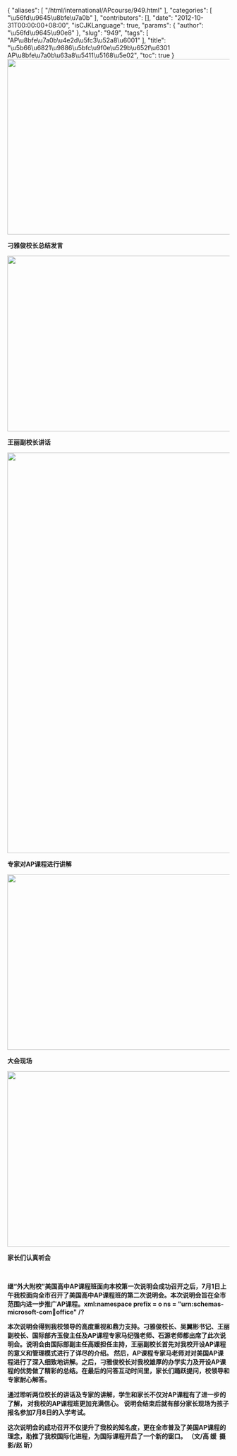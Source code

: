 {
    "aliases": [
        "/html/international/APcourse/949.html"
    ],
    "categories": [
        "\u56fd\u9645\u8bfe\u7a0b"
    ],
    "contributors": [],
    "date": "2012-10-31T00:00:00+08:00",
    "isCJKLanguage": true,
    "params": {
        "author": "\u56fd\u9645\u90e8"
    },
    "slug": "949",
    "tags": [
        "AP\u8bfe\u7a0b\u4e2d\u5fc3\u52a8\u6001"
    ],
    "title": "\u5b66\u6821\u9886\u5bfc\u9f0e\u529b\u652f\u6301 AP\u8bfe\u7a0b\u63a8\u5411\u5168\u5e02",
    "toc": true
}
**<img
    src="https://cdn.tfls.online/mirror/full/9f81cd869731934c0b7d4b86e7a685bcf5e8c1db.jpg"
    style="display:block;margin-left:auto;margin-right:auto;"
    decoding="async"
    fetchpriority="auto"
    loading="lazy"
    height="397"
    width="600"
/>**

**刁雅俊校长总结发言**

**<img
    src="https://cdn.tfls.online/mirror/full/45faf75357379aac8508874f0576bfd62a6f3ddf.jpg"
    style="display:block;margin-left:auto;margin-right:auto;"
    decoding="async"
    fetchpriority="auto"
    loading="lazy"
    height="397"
    width="600"
/>**

**王丽副校长讲话**

**<img
    src="https://cdn.tfls.online/mirror/full/00e1b1f18f9f0f64ec4f0042bec9908fd1f22f1c.jpg"
    style="display:block;margin-left:auto;margin-right:auto;"
    decoding="async"
    fetchpriority="auto"
    loading="lazy"
    height="906"
    width="600"
/>**

**专家对AP课程进行讲解**

**<img
    src="https://cdn.tfls.online/mirror/full/bb8d6627fffb8312c2dbf124fcc5ba41cc58bc0e.jpg"
    style="display:block;margin-left:auto;margin-right:auto;"
    decoding="async"
    fetchpriority="auto"
    loading="lazy"
    height="397"
    width="600"
/>**

**大会现场**

**<img
    src="https://cdn.tfls.online/mirror/full/7b57cbd2a607e0040130735cb5989c0f04ce52bc.jpg"
    style="display:block;margin-left:auto;margin-right:auto;"
    decoding="async"
    fetchpriority="auto"
    loading="lazy"
    height="397"
    width="600"
/>**

**家长们认真听会**

 

**继“外大附校”美国高中AP课程班面向本校第一次说明会成功召开之后，7月1日上午我校面向全市召开了美国高中AP课程班的第二次说明会。本次说明会旨在全市范围内进一步推广AP课程。xml:namespace prefix = o ns = "urn:schemas-microsoft-com:office:office" /?**

**本次说明会得到我校领导的高度重视和鼎力支持。刁雅俊校长、吴翼彬书记、王丽副校长、国际部齐玉俊主任及AP课程专家马纪强老师、石源老师都出席了此次说明会。说明会由国际部副主任高媛担任主持，王丽副校长首先对我校开设AP课程的意义和管理模式进行了详尽的介绍。 然后，AP课程专家马老师对对美国AP课程进行了深入细致地讲解。之后，刁雅俊校长对我校雄厚的办学实力及开设AP课程的优势做了精彩的总结。在最后的问答互动时间里，家长们踊跃提问，校领导和专家耐心解答。**

**通过聆听两位校长的讲话及专家的讲解，学生和家长不仅对AP课程有了进一步的了解， 对我校的AP课程班更加充满信心。 说明会结束后就有部分家长现场为孩子报名参加7月8日的入学考试。**

**这次说明会的成功召开不仅提升了我校的知名度，更在全市普及了美国AP课程的理念，助推了我校国际化进程，为国际课程开启了一个新的窗口。 （文/高 媛  摄影/赵 昕）**

